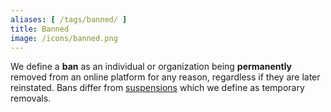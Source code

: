 ```yaml
---
aliases: [ /tags/banned/ ]
title: Banned
image: /icons/banned.png
---
```


We define a **ban** as an individual or organization being **permanently**
removed from an online platform for any reason, regardless if they are later
reinstated. Bans differ from [suspensions](/t/suspended/) which we define as
temporary removals.

